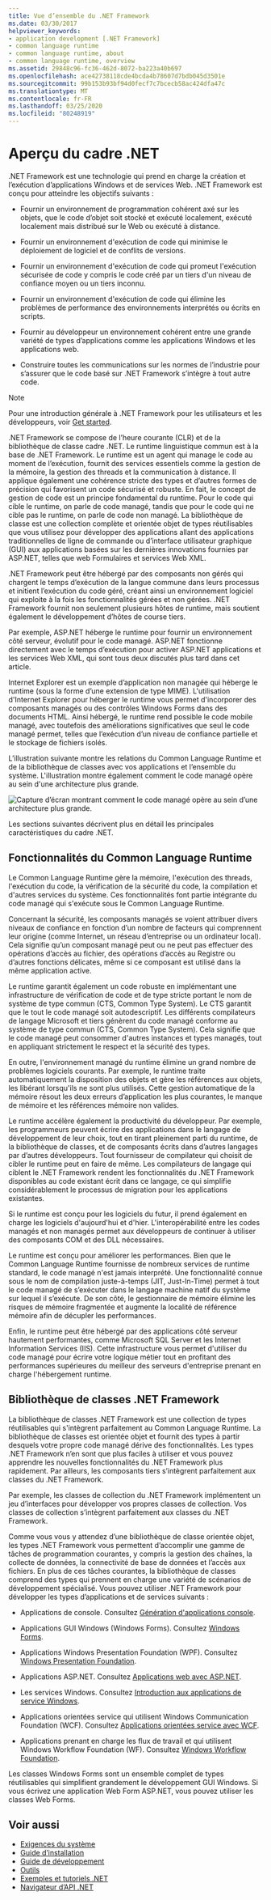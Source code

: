 ```yaml
---
title: Vue d’ensemble du .NET Framework
ms.date: 03/30/2017
helpviewer_keywords:
- application development [.NET Framework]
- common language runtime
- common language runtime, about
- common language runtime, overview
ms.assetid: 29848c96-fc36-462d-8072-ba223a40b697
ms.openlocfilehash: ace42738118cde4bcda4b78607d7bdb045d3501e
ms.sourcegitcommit: 99b153b93bf94d0fecf7c7bcecb58ac424dfa47c
ms.translationtype: MT
ms.contentlocale: fr-FR
ms.lasthandoff: 03/25/2020
ms.locfileid: "80248919"
---
```

# <a name="overview-of-net-framework"></a>Aperçu du cadre .NET

.NET Framework est une technologie qui prend en charge la création et l’exécution d’applications Windows et de services Web. .NET Framework est conçu pour atteindre les objectifs suivants :

- Fournir un environnement de programmation cohérent axé sur les objets, que le code d’objet soit stocké et exécuté localement, exécuté localement mais distribué sur le Web ou exécuté à distance.

- Fournir un environnement d'exécution de code qui minimise le déploiement de logiciel et de conflits de versions.

- Fournir un environnement d'exécution de code qui promeut l'exécution sécurisée de code y compris le code créé par un tiers d'un niveau de confiance moyen ou un tiers inconnu.

- Fournir un environnement d'exécution de code qui élimine les problèmes de performance des environnements interprétés ou écrits en scripts.

- Fournir au développeur un environnement cohérent entre une grande variété de types d’applications comme les applications Windows et les applications web.

- Construire toutes les communications sur les normes de l’industrie pour s’assurer que le code basé sur .NET Framework s’intègre à tout autre code.

> [!NOTE]
> Pour une introduction générale à .NET Framework pour les utilisateurs et les développeurs, voir [Get started](index.md).

.NET Framework se compose de l’heure courante (CLR) et de la bibliothèque de classe cadre .NET. Le runtime linguistique commun est à la base de .NET Framework. Le runtime est un agent qui manage le code au moment de l’exécution, fournit des services essentiels comme la gestion de la mémoire, la gestion des threads et la communication à distance. Il applique également une cohérence stricte des types et d’autres formes de précision qui favorisent un code sécurisé et robuste. En fait, le concept de gestion de code est un principe fondamental du runtime. Pour le code qui cible le runtime, on parle de code managé, tandis que pour le code qui ne cible pas le runtime, on parle de code non managé. La bibliothèque de classe est une collection complète et orientée objet de types réutilisables que vous utilisez pour développer des applications allant des applications traditionnelles de ligne de commande ou d’interface utilisateur graphique (GUI) aux applications basées sur les dernières innovations fournies par ASP.NET, telles que web Formulaires et services Web XML.

.NET Framework peut être hébergé par des composants non gérés qui chargent le temps d’exécution de la langue commune dans leurs processus et initient l’exécution du code géré, créant ainsi un environnement logiciel qui exploite à la fois les fonctionnalités gérées et non gérées. .NET Framework fournit non seulement plusieurs hôtes de runtime, mais soutient également le développement d’hôtes de course tiers.

Par exemple, ASP.NET héberge le runtime pour fournir un environnement côté serveur, évolutif pour le code managé. ASP.NET fonctionne directement avec le temps d’exécution pour activer ASP.NET applications et les services Web XML, qui sont tous deux discutés plus tard dans cet article.

Internet Explorer est un exemple d’application non managée qui héberge le runtime (sous la forme d’une extension de type MIME). L'utilisation d'Internet Explorer pour héberger le runtime vous permet d'incorporer des composants managés ou des contrôles Windows Forms dans des documents HTML. Ainsi hébergé, le runtime rend possible le code mobile managé, avec toutefois des améliorations significatives que seul le code managé permet, telles que l’exécution d’un niveau de confiance partielle et le stockage de fichiers isolés.

L’illustration suivante montre les relations du Common Language Runtime et de la bibliothèque de classes avec vos applications et l’ensemble du système. L'illustration montre également comment le code managé opère au sein d'une architecture plus grande.

![Capture d’écran montrant comment le code managé opère au sein d’une architecture plus grande.](./media/overview/language-runtime-class-library-relationship.gif)

Les sections suivantes décrivent plus en détail les principales caractéristiques du cadre .NET.

## <a name="features-of-the-common-language-runtime"></a>Fonctionnalités du Common Language Runtime

Le Common Language Runtime gère la mémoire, l'exécution des threads, l'exécution du code, la vérification de la sécurité du code, la compilation et d'autres services du système. Ces fonctionnalités font partie intégrante du code managé qui s'exécute sous le Common Language Runtime.

Concernant la sécurité, les composants managés se voient attribuer divers niveaux de confiance en fonction d’un nombre de facteurs qui comprennent leur origine (comme Internet, un réseau d’entreprise ou un ordinateur local). Cela signifie qu’un composant managé peut ou ne peut pas effectuer des opérations d’accès au fichier, des opérations d’accès au Registre ou d’autres fonctions délicates, même si ce composant est utilisé dans la même application active.

Le runtime garantit également un code robuste en implémentant une infrastructure de vérification de code et de type stricte portant le nom de système de type commun (CTS, Common Type System). Le CTS garantit que le tout le code managé soit autodescriptif. Les différents compilateurs de langage Microsoft et tiers génèrent du code managé conforme au système de type commun (CTS, Common Type System). Cela signifie que le code managé peut consommer d'autres instances et types managés, tout en appliquant strictement le respect et la sécurité des types.

En outre, l'environnement managé du runtime élimine un grand nombre de problèmes logiciels courants. Par exemple, le runtime traite automatiquement la disposition des objets et gère les références aux objets, les libérant lorsqu'ils ne sont plus utilisés. Cette gestion automatique de la mémoire résout les deux erreurs d’application les plus courantes, le manque de mémoire et les références mémoire non valides.

Le runtime accélère également la productivité du développeur. Par exemple, les programmeurs peuvent écrire des applications dans le langage de développement de leur choix, tout en tirant pleinement parti du runtime, de la bibliothèque de classes, et de composants écrits dans d’autres langages par d’autres développeurs. Tout fournisseur de compilateur qui choisit de cibler le runtime peut en faire de même. Les compilateurs de langage qui ciblent le .NET Framework rendent les fonctionnalités du .NET Framework disponibles au code existant écrit dans ce langage, ce qui simplifie considérablement le processus de migration pour les applications existantes.

Si le runtime est conçu pour les logiciels du futur, il prend également en charge les logiciels d'aujourd'hui et d'hier. L'interopérabilité entre les codes managés et non managés permet aux développeurs de continuer à utiliser des composants COM et des DLL nécessaires.

Le runtime est conçu pour améliorer les performances. Bien que le Common Language Runtime fournisse de nombreux services de runtime standard, le code managé n'est jamais interprété. Une fonctionnalité connue sous le nom de compilation juste-à-temps (JIT, Just-In-Time) permet à tout le code managé de s’exécuter dans le langage machine natif du système sur lequel il s’exécute. De son côté, le gestionnaire de mémoire élimine les risques de mémoire fragmentée et augmente la localité de référence mémoire afin de décupler les performances.

Enfin, le runtime peut être hébergé par des applications côté serveur hautement performantes, comme Microsoft SQL Server et les Internet Information Services (IIS). Cette infrastructure vous permet d'utiliser du code managé pour écrire votre logique métier tout en profitant des performances supérieures du meilleur des serveurs d'entreprise prenant en charge l'hébergement runtime.

## <a name="net-framework-class-library"></a>Bibliothèque de classes .NET Framework

La bibliothèque de classes .NET Framework est une collection de types réutilisables qui s'intègrent parfaitement au Common Language Runtime. La bibliothèque de classes est orientée objet et fournit des types à partir desquels votre propre code managé dérive des fonctionnalités. Les types .NET Framework n’en sont que plus faciles à utiliser et vous pouvez apprendre les nouvelles fonctionnalités du .NET Framework plus rapidement. Par ailleurs, les composants tiers s’intègrent parfaitement aux classes du .NET Framework.

Par exemple, les classes de collection du .NET Framework implémentent un jeu d’interfaces pour développer vos propres classes de collection. Vos classes de collection s’intègrent parfaitement aux classes du .NET Framework.

Comme vous vous y attendez d’une bibliothèque de classe orientée objet, les types .NET Framework vous permettent d’accomplir une gamme de tâches de programmation courantes, y compris la gestion des chaînes, la collecte de données, la connectivité de base de données et l’accès aux fichiers. En plus de ces tâches courantes, la bibliothèque de classes comprend des types qui prennent en charge une variété de scénarios de développement spécialisé. Vous pouvez utiliser .NET Framework pour développer les types d’applications et de services suivants :

- Applications de console. Consultez [Génération d'applications console](../../standard/building-console-apps.md).

- Applications GUI Windows (Windows Forms). Consultez [Windows Forms](../winforms/index.md).

- Applications Windows Presentation Foundation (WPF). Consultez [Windows Presentation Foundation](../wpf/index.md).

- Applications ASP.NET. Consultez [Applications web avec ASP.NET](../develop-web-apps-with-aspnet.md).

- Les services Windows. Consultez [Introduction aux applications de service Windows](../windows-services/introduction-to-windows-service-applications.md).

- Applications orientées service qui utilisent Windows Communication Foundation (WCF). Consultez [Applications orientées service avec WCF](../wcf/index.md).

- Applications prenant en charge les flux de travail et qui utilisent Windows Workflow Foundation (WF). Consultez [Windows Workflow Foundation](../windows-workflow-foundation/index.md).

Les classes Windows Forms sont un ensemble complet de types réutilisables qui simplifient grandement le développement GUI Windows. Si vous écrivez une application Web Form ASP.NET, vous pouvez utiliser les classes Web Forms.

## <a name="see-also"></a>Voir aussi

- [Exigences du système](system-requirements.md)
- [Guide d’installation](../install/index.md)
- [Guide de développement](../development-guide.md)
- [Outils](../tools/index.md)
- [Exemples et tutoriels .NET](../../samples-and-tutorials/index.md)
- [Navigateur d’API .NET](../../../api/index.md)
